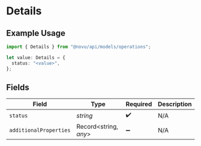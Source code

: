 # Details

## Example Usage

```typescript
import { Details } from "@novu/api/models/operations";

let value: Details = {
  status: "<value>",
};
```

## Fields

| Field                  | Type                   | Required               | Description            |
| ---------------------- | ---------------------- | ---------------------- | ---------------------- |
| `status`               | *string*               | :heavy_check_mark:     | N/A                    |
| `additionalProperties` | Record<string, *any*>  | :heavy_minus_sign:     | N/A                    |